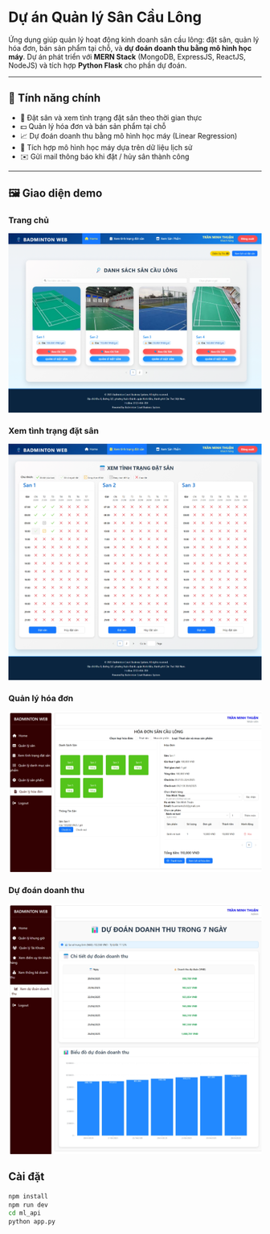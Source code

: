 # Dự án Quản lý Sân Cầu Lông

Ứng dụng giúp quản lý hoạt động kinh doanh sân cầu lông: đặt sân, quản lý hóa đơn, bán sản phẩm tại chỗ, và **dự đoán doanh thu bằng mô hình học máy**. Dự án phát triển với **MERN Stack** (MongoDB, ExpressJS, ReactJS, NodeJS) và tích hợp **Python Flask** cho phần dự đoán.

---

## 🎯 Tính năng chính

- 📅 Đặt sân và xem tình trạng đặt sân theo thời gian thực  
- 💵 Quản lý hóa đơn và bán sản phẩm tại chỗ  
- 📈 Dự đoán doanh thu bằng mô hình học máy (Linear Regression)  
- 🧠 Tích hợp mô hình học máy dựa trên dữ liệu lịch sử  
- ✉️ Gửi mail thông báo khi đặt / hủy sân thành công  

---

## 🖼️ Giao diện demo

### Trang chủ
![Trang chủ](./assets/TrangChu.png)

### Xem tình trạng đặt sân
![Xem tình trạng đặt sân](./assets/XemTinhTrangDatSan.png)

### Quản lý hóa đơn
![Quản lý hóa đơn](./assets/QuanLyHoaDon.png)

### Dự đoán doanh thu
![Dự đoán doanh thu](./assets/DuDoanDoanhThu.png)


## Cài đặt

```bash
npm install
npm run dev
cd ml_api
python app.py
